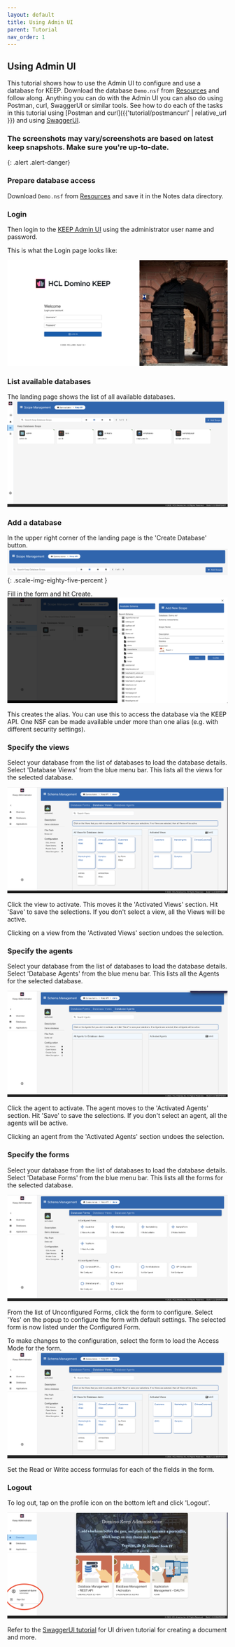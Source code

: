 ```yaml
---
layout: default
title: Using Admin UI
parent: Tutorial
nav_order: 1
---
```


## Using Admin UI

This tutorial shows how to use the Admin UI to configure and use a database for KEEP. Download the database `Demo.nsf` from [Resources](../references/downloads) and follow along. Anything you can do with the Admin UI you can also do using Postman, curl, SwaggerUI or similar tools. See how to do each of the tasks in this tutorial using [Postman and curl]({{'tutorial/postmancurl' | relative_url }}) and using [SwaggerUI](./swagger).


### The screenshots may vary/screenshots are based on latest keep snapshots. Make sure you're up-to-date.
{: .alert .alert-danger}
### Prepare database access

Download `Demo.nsf` from [Resources](../references/downloads) and save it in the Notes data directory. 

### Login

Then login to the [KEEP Admin UI](http://localhost:8880/admin/ui/) using the administrator user name and password.

This is what the Login page looks like:

![KEEP API](../assets/images/AdminLogin.png)

### List available databases
The landing page shows the list of all available databases.
![List Databases](../assets/images/AllDatabases.png)

### Add a database

In the upper right corner of the landing page is the 'Create Database' button.
![Create Database](../assets/images/CreateDatabaseBlue.png){: .scale-img-eighty-five-percent }

Fill in the form and hit Create.
![Configure Database](../assets/images/AddNewDatabase.png)

This creates the alias. You can use this to access the database via the KEEP API. One NSF can be made available under more than one alias (e.g. with different security settings).

### Specify the views

Select your database from the list of databases to load the database details. Select 'Database Views' from the blue menu bar. This lists all the views for the selected database.

![List Views](../assets/images/ListOfViews.png)

Click the view to activate. This moves it the 'Activated Views' section. Hit 'Save' to save the selections. If you don't select a view, all the Views will be active.

Clicking on a view from the 'Activated Views' section undoes the selection.

### Specify the agents

Select your database from the list of databases to load the database details. Select 'Database Agents' from the blue menu bar. This lists all the Agents for the selected database.

![List Agents](../assets/images/ListOfAgents.png)

Click the agent to activate. The agent moves to the 'Activated Agents' section. Hit 'Save' to save the selections. If you don't select an agent, all the agents will be active.

Clicking an agent from the 'Activated Agents' section undoes the selection.

### Specify the forms

Select your database from the list of databases to load the database details. Select 'Database Forms' from the blue menu bar. This lists all the forms for the selected database.

![List Forms](../assets/images/ListOfForms.png)

From the list of Unconfigured Forms, click the form to configure. Select 'Yes' on the popup to configure the form with default settings. The selected form is now listed under the Configured Form.

To make changes to the configuration, select the form to load the Access Mode for the form.
![Access Mode](../assets/images/AccessMode.png)

Set the Read or Write access formulas for each of the fields in the form.

### Logout
To log out, tap on the profile icon on the bottom left and click 'Logout'.

![Logout](../assets/images/AdminUILogout.png)

Refer to the [SwaggerUI tutorial](./swagger) for UI driven tutorial for creating a document and more.
